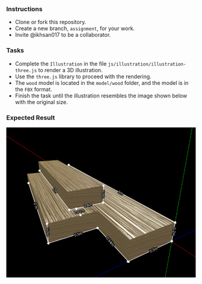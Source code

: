 ### Instructions

* Clone or fork this repository.
* Create a new branch, `assignment`, for your work.
* Invite @ikhsan017 to be a collaborator.

### Tasks

 * Complete the `Illustration` in the file `js/illustration/illustration-three.js` to render a 3D illustration.
 * Use the `three.js` library to proceed with the rendering.
 * The `wood` model is located in the `model/wood` folder, and the model is in the `FBX` format.
 * Finish the task until the illustration resembles the image shown below with the original size.

### Expected Result

![Expected Result](images/expected-result.jpg)